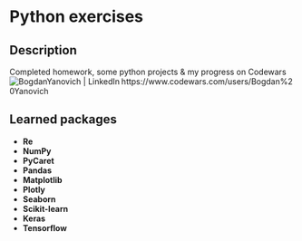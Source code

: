 <h1>Python exercises</h1>


<h2>Description</h2>
Completed homework, some python projects & my progress on Codewars
<img align="left" alt="BogdanYanovich | LinkedIn" src="https://www.codewars.com/users/Bogdan%20Yanovich/badges/small" /> <br />
https://www.codewars.com/users/Bogdan%20Yanovich
<br />


<h2>Learned packages</h2>

- <b>Re</b> 
- <b>NumPy</b>
- <b>PyCaret</b> 
- <b>Pandas</b> 
- <b>Matplotlib</b>
- <b>Plotly</b> 
- <b>Seaborn</b> 
- <b>Scikit-learn</b>
- <b>Keras</b>
- <b>Tensorflow</b>
